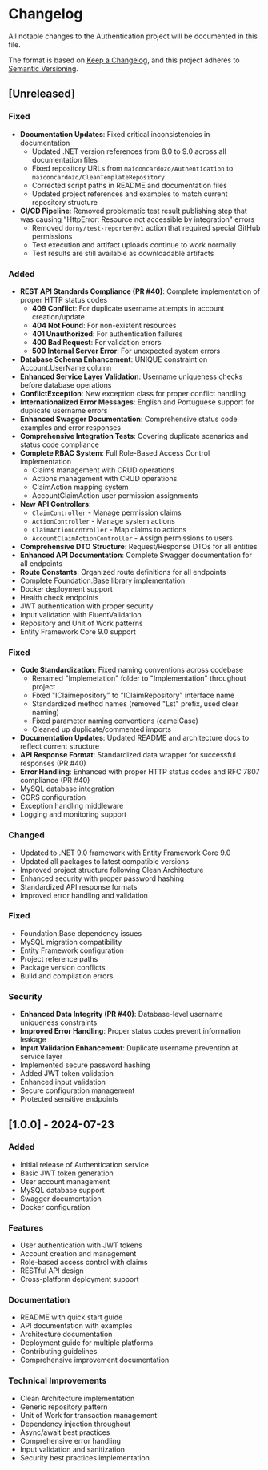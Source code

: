 # Changelog

All notable changes to the Authentication project will be documented in this file.

The format is based on [Keep a Changelog](https://keepachangelog.com/en/1.0.0/),
and this project adheres to [Semantic Versioning](https://semver.org/spec/v2.0.0.html).

## [Unreleased]

### Fixed
- **Documentation Updates**: Fixed critical inconsistencies in documentation
  - Updated .NET version references from 8.0 to 9.0 across all documentation files
  - Fixed repository URLs from `maiconcardozo/Authentication` to `maiconcardozo/CleanTemplateRepository`
  - Corrected script paths in README and documentation files
  - Updated project references and examples to match current repository structure
- **CI/CD Pipeline**: Removed problematic test result publishing step that was causing "HttpError: Resource not accessible by integration" errors
  - Removed `dorny/test-reporter@v1` action that required special GitHub permissions
  - Test execution and artifact uploads continue to work normally
  - Test results are still available as downloadable artifacts

### Added
- **REST API Standards Compliance (PR #40)**: Complete implementation of proper HTTP status codes
  - **409 Conflict**: For duplicate username attempts in account creation/update
  - **404 Not Found**: For non-existent resources
  - **401 Unauthorized**: For authentication failures
  - **400 Bad Request**: For validation errors
  - **500 Internal Server Error**: For unexpected system errors
- **Database Schema Enhancement**: UNIQUE constraint on Account.UserName column
- **Enhanced Service Layer Validation**: Username uniqueness checks before database operations
- **ConflictException**: New exception class for proper conflict handling
- **Internationalized Error Messages**: English and Portuguese support for duplicate username errors
- **Enhanced Swagger Documentation**: Comprehensive status code examples and error responses
- **Comprehensive Integration Tests**: Covering duplicate scenarios and status code compliance
- **Complete RBAC System**: Full Role-Based Access Control implementation
  - Claims management with CRUD operations
  - Actions management with CRUD operations
  - ClaimAction mapping system
  - AccountClaimAction user permission assignments
- **New API Controllers**: 
  - `ClaimController` - Manage permission claims
  - `ActionController` - Manage system actions
  - `ClaimActionController` - Map claims to actions
  - `AccountClaimActionController` - Assign permissions to users
- **Comprehensive DTO Structure**: Request/Response DTOs for all entities
- **Enhanced API Documentation**: Complete Swagger documentation for all endpoints
- **Route Constants**: Organized route definitions for all endpoints
- Complete Foundation.Base library implementation
- Docker deployment support
- Health check endpoints
- JWT authentication with proper security
- Input validation with FluentValidation
- Repository and Unit of Work patterns
- Entity Framework Core 9.0 support

### Fixed
- **Code Standardization**: Fixed naming conventions across codebase
  - Renamed "Implemetation" folder to "Implementation" throughout project
  - Fixed "IClaimepository" to "IClaimRepository" interface name
  - Standardized method names (removed "Lst" prefix, used clear naming)
  - Fixed parameter naming conventions (camelCase)
  - Cleaned up duplicate/commented imports
- **Documentation Updates**: Updated README and architecture docs to reflect current structure
- **API Response Format**: Standardized data wrapper for successful responses (PR #40)
- **Error Handling**: Enhanced with proper HTTP status codes and RFC 7807 compliance (PR #40)
- MySQL database integration
- CORS configuration
- Exception handling middleware
- Logging and monitoring support

### Changed
- Updated to .NET 9.0 framework with Entity Framework Core 9.0
- Updated all packages to latest compatible versions
- Improved project structure following Clean Architecture
- Enhanced security with proper password hashing
- Standardized API response formats
- Improved error handling and validation

### Fixed
- Foundation.Base dependency issues
- MySQL migration compatibility
- Entity Framework configuration
- Project reference paths
- Package version conflicts
- Build and compilation errors

### Security
- **Enhanced Data Integrity (PR #40)**: Database-level username uniqueness constraints
- **Improved Error Handling**: Proper status codes prevent information leakage
- **Input Validation Enhancement**: Duplicate username prevention at service layer
- Implemented secure password hashing
- Added JWT token validation
- Enhanced input validation
- Secure configuration management
- Protected sensitive endpoints

## [1.0.0] - 2024-07-23

### Added
- Initial release of Authentication service
- Basic JWT token generation
- User account management
- MySQL database support
- Swagger documentation
- Docker configuration

### Features
- User authentication with JWT tokens
- Account creation and management
- Role-based access control with claims
- RESTful API design
- Cross-platform deployment support

### Documentation
- README with quick start guide
- API documentation with examples
- Architecture documentation
- Deployment guide for multiple platforms
- Contributing guidelines
- Comprehensive improvement documentation

### Technical Improvements
- Clean Architecture implementation
- Generic repository pattern
- Unit of Work for transaction management
- Dependency injection throughout
- Async/await best practices
- Comprehensive error handling
- Input validation and sanitization
- Security best practices implementation